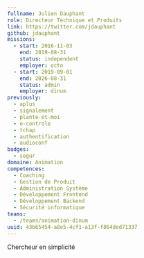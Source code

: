 ```yaml
---
fullname: Julien Dauphant
role: Directeur Technique et Produits
link: https://twitter.com/jdauphant
github: jdauphant
missions:
  - start: 2016-11-03
    end: 2019-08-31
    status: independent
    employer: octo
  - start: 2019-09-01
    end: 2026-08-31
    status: admin
    employer: dinum
previously:
  - aplus
  - signalement
  - plante-et-moi
  - e-controle
  - tchap
  - authentification
  - audioconf
badges:
  - segur
domaine: Animation
competences:
  - Coaching
  - Gestion de Produit
  - Administration Système
  - Développement Frontend
  - Développement Backend
  - Sécurité informatique
teams:
  - /teams/animation-dinum
uuid: 43b65454-a8e5-4cf1-a13f-f864ded71337
---
```

Chercheur en simplicité

